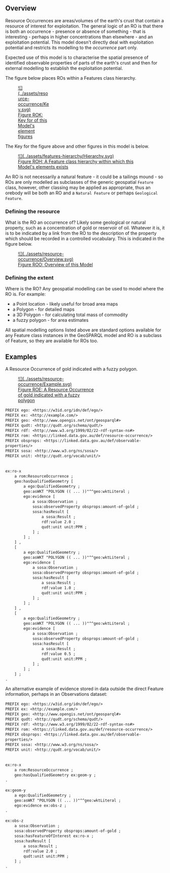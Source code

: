 ## Overview

Resource Occurrences are areas/volumes of the earth's crust that contain a resource of interest for exploitation. The general logic of an RO is that there is both an occurrence - presence or absence of something - that is interesting - perhaps in higher concentrations than elsewhere - and an exploitation potential. This model doesn't directly deal with exploitation potential and restricts its modelling to the _occurrence_ part only. 

Expected use of this model is to characterise the spatial presence of identified observable properties of parts of the earth's crust and then for external modelling to establish the exploitation potential.

The figure below places ROs within a Features class hierarchy.

<a href="../../assets/resource-occurrence/Key.svg">
<figure id="figure-bh" markdown style="width:20%">
  ![](../assets/resource-occurrence/Key.svg)
  <figcaption>Figure ROK: Key for of this Model's element figures</figcaption>
</figure>
</a>

The Key for the figure above and other figures in this model is below.

<a href="../../assets/features-hierarchy/Hierarchy.svg">
<figure id="figure-gfh" markdown style="width:80%">
  ![](../assets/features-hierarchy/Hierarchy.svg)
  <figcaption>Figure ROH: A Feature class hierarchy within which this Model's elements exists</figcaption>
</figure>
</a>

An RO is not necessarily a natural feature - it could be a tailings mound - so ROs are only modelled as subclasses of the generic geospatial `Feature` class, however, other classing may be applied as appropriate, thus an orebody will be both an RO and a `Natural Feature` or perhaps `Geological Feature`.

### Defining the resource

What is the RO an occurrence of? Likely some geological or natural property, such as a concentration of gold or reservoir of oil. Whatever it is, it is to be indicated by a link from the RO to the description of the property which should be recorded in a controlled vocabulary. This is indicated in the figure below. 

<a href="../../assets/resource-occurrence/Overview.svg">
<figure id="figure-bh" markdown style="width:50%">
  ![](../assets/resource-occurrence/Overview.svg)
  <figcaption>Figure ROO: Overview of this Model</figcaption>
</figure>
</a>

### Defining the extent

Where is the RO? Any geospatial modelling can be used to model where the RO is. For example:

* a Point location - likely useful for broad area maps
* a Polygon - for detailed maps
* a 3D Polygon - for calculating total mass of commodity
* a fuzzy polygon - for area estimates

All spatial modelling options listed above are standard options available for any Feature class instances in the GeoSPARQL model and RO is a subclass of Feature, so they are available for ROs too.

## Examples

A Resource Occurrence of gold indicated with a fuzzy polygon.

<a href="../../assets/resource-occurrence/Example.svg">
<figure id="figure-bh" markdown style="width:50%">
  ![](../assets/resource-occurrence/Example.svg)
  <figcaption>Figure ROE: A Resource Occurrence of gold indicated with a fuzzy polygon</figcaption>
</figure>
</a>

```
PREFIX ego: <https://w3id.org/idn/def/ego/>
PREFIX ex: <http://example.com/>
PREFIX geo: <http://www.opengis.net/ont/geosparql#>
PREFIX qudt: <http://qudt.org/schema/qudt/>
PREFIX rdf: <http://www.w3.org/1999/02/22-rdf-syntax-ns#>
PREFIX rom: <https://linked.data.gov.au/def/resource-occurrence/>
PREFIX obsprops: <https://linked.data.gov.au/def/observable-properties/>
PREFIX sosa: <http://www.w3.org/ns/sosa/>
PREFIX unit: <http://qudt.org/vocab/unit/>


ex:ro-x
    a rom:ResourceOccurrence ;
    geo:hasQualifiedGeometry [
        a ego:QualifiedGeometry ;
        geo:asWKT "POLYGON (( ... ))"^^geo:wktLiteral ;
        ego:evidence [
            a sosa:Observation ;
            sosa:observedProperty obsprops:amount-of-gold ;
            sosa:hasResult [
                a sosa:Result ;
                rdf:value 2.0 ;
                qudt:unit unit:PPM ;
            ] ;
        ] ;
    ] ,
    [
        a ego:QualifiedGeometry ;
        geo:asWKT "POLYGON (( ... ))"^^geo:wktLiteral ;
        ego:evidence [
            a sosa:Observation ;
            sosa:observedProperty obsprops:amount-of-gold ;
            sosa:hasResult [
                a sosa:Result ;
                rdf:value 1.0 ;
                qudt:unit unit:PPM ;
            ] ;
        ] ;        
    ] ,
    [
        a ego:QualifiedGeometry ;
        geo:asWKT "POLYGON (( ... ))"^^geo:wktLiteral ;  
        ego:evidence [
            a sosa:Observation ;
            sosa:observedProperty obsprops:amount-of-gold ;
            sosa:hasResult [
                a sosa:Result ;
                rdf:value 0.5 ;
                qudt:unit unit:PPM ;
            ] ;
        ] ;           
    ] ;
.
```

An alternative example of evidence stored in data outside the direct Feature information, perhaps in an Observations dataset:

```
PREFIX ego: <https://w3id.org/idn/def/ego/>
PREFIX ex: <http://example.com/>
PREFIX geo: <http://www.opengis.net/ont/geosparql#>
PREFIX qudt: <http://qudt.org/schema/qudt/>
PREFIX rdf: <http://www.w3.org/1999/02/22-rdf-syntax-ns#>
PREFIX rom: <https://linked.data.gov.au/def/resource-occurrence/>
PREFIX obsprops: <https://linked.data.gov.au/def/observable-properties/>
PREFIX sosa: <http://www.w3.org/ns/sosa/>
PREFIX unit: <http://qudt.org/vocab/unit/>


ex:ro-x
    a rom:ResourceOccurrence ;
    geo:hasQualifiedGeometry ex:geom-y ;
.

ex:geom-y
    a ego:QualifiedGeometry ;
    geo:asWKT "POLYGON (( ... ))"^^geo:wktLiteral ;
    ego:evidence ex:obs-z ;
.

ex:obs-z
    a sosa:Observation ;
    sosa:observedProperty obsprops:amount-of-gold ;
    sosa:hasFeatureOfInterest ex:ro-x ;
    sosa:hasResult [
        a sosa:Result ;
        rdf:value 2.0 ;
        qudt:unit unit:PPM ;
    ] ;
.
```